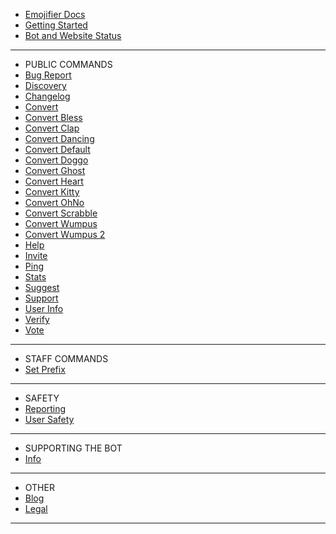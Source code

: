 - [Emojifier Docs](/)
- [Getting Started](getting-started.md)
- [Bot and Website Status](status.md)

---
- PUBLIC COMMANDS
- [Bug Report](all/bugreport.md)
- [Discovery](all/discovery.md)
- [Changelog](all/changelog.md)
- [Convert](all/convert.md)
- [Convert Bless](all/convertbless.md)
- [Convert Clap](all/convertclap.md)
- [Convert Dancing](all/convertdancing.md)
- [Convert Default](all/convertdefault.md)
- [Convert Doggo](all/convertdoggo.md)
- [Convert Ghost](all/convertghost.md)
- [Convert Heart](all/convertheart.md)
- [Convert Kitty](all/convertkitty.md)
- [Convert OhNo](all/convertohno.md)
- [Convert Scrabble](all/convertscrabble.md)
- [Convert Wumpus](all/convertwumpus.md)
- [Convert Wumpus 2](all/convertwumpus2.md)
- [Help](all/help.md)
- [Invite](all/invite.md)
- [Ping](all/ping.md)
- [Stats](all/stats.md)
- [Suggest](all/suggest.md)
- [Support](all/support.md)
- [User Info](all/userinfo.md)
- [Verify](all/verify.md)
- [Vote](all/vote.md)

---

- STAFF COMMANDS
- [Set Prefix](staff/setprefix.md)

---

- SAFETY
- [Reporting](safety/reporting.md)
- [User Safety](safety/usersafety.md)

---
- SUPPORTING THE BOT
- [Info](supporting/info.md)

---
- OTHER
- [Blog](other/blog.md)
- [Legal](other/legal.md)

---
